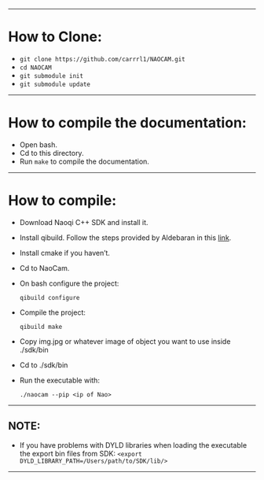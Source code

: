 
---

# How to Clone:

* `git clone https://github.com/carrrl1/NAOCAM.git`
* `cd NAOCAM`
* `git submodule init`
* `git submodule update`

---

# How to compile the documentation:

* Open bash.
* Cd to this directory.
* Run `make` to compile the documentation.

---

# How to compile:

* Download Naoqi C++ SDK and install it.
* Install qibuild. Follow the steps provided by Aldebaran in this [link][1].
* Install cmake if you haven’t.
* Cd to NaoCam.
* On bash configure the project:

	 `qibuild configure`

* Compile the project:

 	 `qibuild make`

* Copy img.jpg or whatever image of object you want to use inside ./sdk/bin
* Cd to ./sdk/bin
* Run the executable with:

	 `./naocam --pip <ip of Nao>`

---

## NOTE:
* If you have problems with DYLD libraries when loading the executable the export bin files from SDK:
	`<export DYLD_LIBRARY_PATH=/Users/path/to/SDK/lib/>`

---

[1]: http://doc.aldebaran.com/2-1/dev/cpp/install_guide.html "Aldebaran Documentation C++ SDK Installation"
